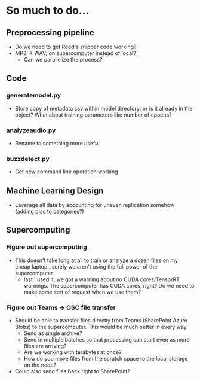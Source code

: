 # So much to do...
## Preprocessing pipeline
* Do we need to get Reed's snipper code working?
* MP3 → WAV; on supercomputer instead of local?
  - Can we parallelize the process?

## Code
### generatemodel.py
* Store copy of metadata csv within model directory; or is it already in the object? What about training parameters like number of epochs?

### analyzeaudio.py
* Rename to something more useful

### buzzdetect.py
* Get new command line operation working

## Machine Learning Design
* Leverage all data by accounting for uneven replication somehow ([adding bias](https://www.tensorflow.org/tutorials/structured_data/imbalanced_data) to categories?)

## Supercomputing
### Figure out supercomputing
* This doesn't take long at all to train or analyze a dozen files on my cheap laptop...surely we aren't using the full power of the supercomputer.
  - last I used it, we got a warning about no CUDA cores/TensorRT warnings. The supercomputer has CUDA cores, right? Do we need to make some sort of request when we use them?

### Figure out Teams → OSC file transfer
* Should be able to transfer files directly from Teams (SharePoint Azure Blobs) to the supercomputer. This would be much better in every way.
  - Send as single archive?
  - Send in multiple batches so that processing can start even as more files are arriving?
  - Are we working with terabytes at once?
  - How do you move files from the scratch space to the local storage on the node?
* Could also send files back right to SharePoint?
